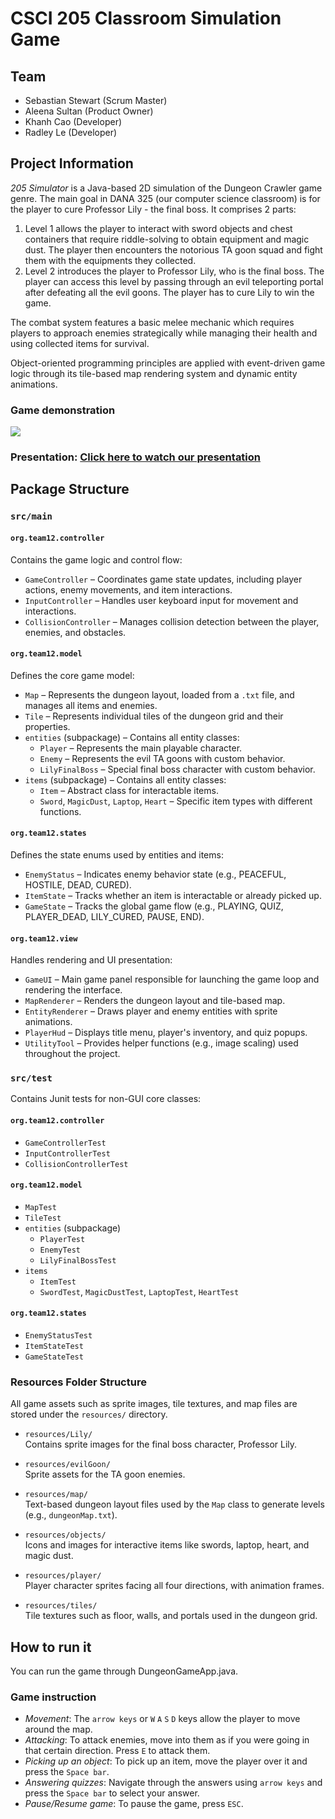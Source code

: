 # CSCI 205 Classroom Simulation Game
## Team
- Sebastian Stewart (Scrum Master)
- Aleena Sultan (Product Owner)
- Khanh Cao (Developer)
- Radley Le (Developer)

## Project Information
*205 Simulator* is a Java-based 2D simulation of the Dungeon Crawler game genre. The main goal in DANA 325 (our computer science classroom) is for the 
player to cure Professor Lily - the final boss. It comprises 2 parts:

1. Level 1 allows the player to interact with sword objects and chest containers that require riddle-solving to 
obtain equipment and magic dust. The player then encounters the notorious TA goon squad and fight them with the equipments
they collected.
2. Level 2 introduces the player to Professor Lily, who is the final boss. The player can access this level by 
passing through an evil teleporting portal after defeating all the evil goons. The player has to cure Lily to win the game.

The combat system features a basic melee mechanic which requires players to approach enemies strategically 
while managing their health and using collected items for survival.

Object-oriented programming principles are applied with event-driven game logic through its tile-based map rendering system and 
dynamic entity animations.

### Game demonstration
  <div>
    <a href="https://www.loom.com/share/1bb2f74a12474038b498b5b672981e9e">
    </a>
    <a href="https://www.loom.com/share/1bb2f74a12474038b498b5b672981e9e">
      <img style="max-width:300px;" src="https://cdn.loom.com/sessions/thumbnails/1bb2f74a12474038b498b5b672981e9e-a8bc39aa50f6d7ef-full-play.gif">
    </a>
  </div>

### Presentation: [Click here to watch our presentation](https://mediaspace.bucknell.edu/media/Team12+Final+Presentation/1_xk5nol8u?st=0)


## Package Structure
### `src/main`
#### `org.team12.controller`
Contains the game logic and control flow:
- `GameController` – Coordinates game state updates, including player actions, enemy movements, and item interactions.
- `InputController` – Handles user keyboard input for movement and interactions.
- `CollisionController` – Manages collision detection between the player, enemies, and obstacles.

#### `org.team12.model`
Defines the core game model:
- `Map` – Represents the dungeon layout, loaded from a `.txt` file, and manages all items and enemies.
- `Tile` – Represents individual tiles of the dungeon grid and their properties.
- `entities` (subpackage) – Contains all entity classes:
    - `Player` – Represents the main playable character.
    - `Enemy` – Represents the evil TA goons with custom behavior.
    - `LilyFinalBoss` – Special final boss character with custom behavior.
- `items` (subpackage) – Contains all entity classes:
    - `Item` – Abstract class for interactable items.
    - `Sword`, `MagicDust`, `Laptop`, `Heart` – Specific item types with different functions.

#### `org.team12.states`
Defines the state enums used by entities and items:
- `EnemyStatus` – Indicates enemy behavior state (e.g., PEACEFUL, HOSTILE, DEAD, CURED).
- `ItemState` – Tracks whether an item is interactable or already picked up.
- `GameState` – Tracks the global game flow (e.g., PLAYING, QUIZ, PLAYER_DEAD, LILY_CURED, PAUSE, END).

#### `org.team12.view`
Handles rendering and UI presentation:
- `GameUI` – Main game panel responsible for launching the game loop and rendering the interface.
- `MapRenderer` – Renders the dungeon layout and tile-based map.
- `EntityRenderer` – Draws player and enemy entities with sprite animations.
- `PlayerHud` – Displays title menu, player's inventory, and quiz popups.
- `UtilityTool` – Provides helper functions (e.g., image scaling) used throughout the project.

### `src/test`
Contains Junit tests for non-GUI core classes:
#### `org.team12.controller`
- `GameControllerTest`
- `InputControllerTest`
- `CollisionControllerTest`

#### `org.team12.model`
- `MapTest` 
- `TileTest` 
- `entities` (subpackage)
  - `PlayerTest` 
  - `EnemyTest` 
  - `LilyFinalBossTest` 
- `items`
  - `ItemTest`
  - `SwordTest`, `MagicDustTest`, `LaptopTest`, `HeartTest`

#### `org.team12.states`
- `EnemyStatusTest`
- `ItemStateTest`
- `GameStateTest`

### Resources Folder Structure

All game assets such as sprite images, tile textures, and map files are stored under the `resources/` directory.

- `resources/Lily/`  
  Contains sprite images for the final boss character, Professor Lily.

- `resources/evilGoon/`  
  Sprite assets for the TA goon enemies.

- `resources/map/`  
  Text-based dungeon layout files used by the `Map` class to generate levels (e.g., `dungeonMap.txt`).

- `resources/objects/`  
  Icons and images for interactive items like swords, laptop, heart, and magic dust.

- `resources/player/`  
  Player character sprites facing all four directions, with animation frames.

- `resources/tiles/`  
  Tile textures such as floor, walls, and portals used in the dungeon grid.

## How to run it
You can run the game through DungeonGameApp.java.
### Game instruction
- *Movement*: The `arrow keys` or `W` `A` `S` `D` keys allow the player to move around the map.
- *Attacking*: To attack enemies, move into them as if you were going in that certain direction. Press `E` to attack them.
- *Picking up an object*: To pick up an item, move the player over it and press the `Space bar`.
- *Answering quizzes*: Navigate through the answers using `arrow keys` and press the `Space bar` to select your answer.
- *Pause/Resume game*: To pause the game, press `ESC`.
